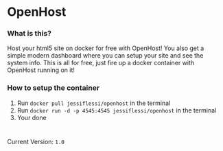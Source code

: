 # OpenHost

### What is this?
Host your html5 site on docker for free with OpenHost! You also get a simple modern dashboard where you can setup your site and see the system info. 
This is all for free, just fire up a docker container with OpenHost running on it!

### How to setup the container

1. Run ```docker pull jessiflessi/openhost``` in the terminal
2. Run ```docker run -d -p 4545:4545 jessiflessi/openhost``` in the terminal
3. Your done

#

Current Version: ```1.0```
